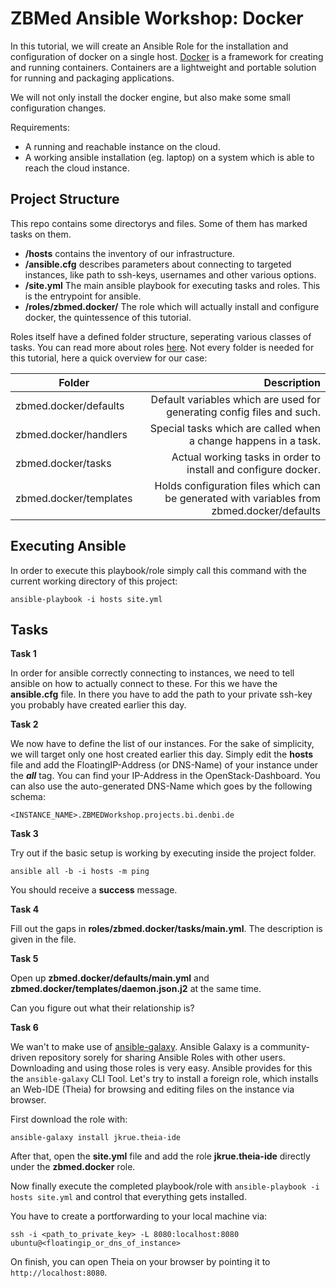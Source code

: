 # ZBMed Ansible Workshop: Docker

In this tutorial, we will create an Ansible Role for the installation and configuration of docker on a single host.
[Docker](https://docker.io) is a framework for creating and running containers. Containers are a lightweight and portable solution for running and packaging
applications.

We will not only install the docker engine, but also make some small configuration changes.

Requirements:
* A running and reachable instance on the cloud.
* A working ansible installation (eg. laptop) on a system which is able to reach the cloud instance.


## **Project Structure**

This repo contains some directorys and files. Some of them has marked tasks on them.

* **/hosts** contains the inventory of our infrastructure.
* **/ansible.cfg** describes parameters about connecting to targeted instances, like path to ssh-keys, usernames and other various options.
* **/site.yml** The main ansible playbook for executing tasks and roles. This is the entrypoint for ansible.
* **/roles/zbmed.docker/** The role which will actually install and configure docker, the quintessence of this tutorial.


Roles itself have a defined folder structure, seperating various classes of tasks. You can read more about roles [here](https://docs.ansible.com/ansible/latest/user_guide/playbooks_reuse_roles.html).
Not every folder is needed for this tutorial, here a quick overview for our case:

| Folder | Description |
| ------------- | -------------:|
| zbmed.docker/defaults | Default variables which are used for generating config files and such. | 
| zbmed.docker/handlers | Special tasks which are called when a change happens in a task. |
| zbmed.docker/tasks | Actual working tasks in order to install and configure docker. |
| zbmed.docker/templates | Holds configuration files which can be generated with variables from zbmed.docker/defaults |


## **Executing Ansible**

In order to execute this playbook/role simply call this command with the current working directory of this project:

`ansible-playbook -i hosts site.yml`


## **Tasks**



**Task 1**

In order for ansible correctly connecting to instances, we need to tell ansible on how to actually connect to these.
For this we have the **ansible.cfg** file. In there you have to add the path to your private ssh-key you probably have created earlier this day.


**Task 2**

We now have to define the list of our instances. For the sake of simplicity, we will target only one host created earlier this day.
Simply edit the **hosts** file and add the FloatingIP-Address (or DNS-Name) of your instance under the ***all*** tag.
You can find your IP-Address in the OpenStack-Dashboard. You can also use the auto-generated DNS-Name which goes by the following schema:

`<INSTANCE_NAME>.ZBMEDWorkshop.projects.bi.denbi.de`

**Task 3**

Try out if the basic setup is working by executing inside the project folder.

`ansible all -b -i hosts -m ping`

You should receive a **success** message.

**Task 4**

Fill out the gaps in **roles/zbmed.docker/tasks/main.yml**. The description is given in the file.

**Task 5**

Open up **zbmed.docker/defaults/main.yml** and **zbmed.docker/templates/daemon.json.j2** at the same time.

Can you figure out what their relationship is?

**Task 6**

We wan't to make use of [ansible-galaxy](galaxy.ansible.com). Ansible Galaxy is a community-driven repository sorely for sharing
Ansible Roles with other users. Downloading and using those roles is very easy. Ansible provides for this the `ansible-galaxy` CLI Tool.
Let's try to install a foreign role, which installs an Web-IDE (Theia) for browsing and editing files on the instance via browser.


First download the role with:

`ansible-galaxy install jkrue.theia-ide`

After that, open the **site.yml** file and add the role **jkrue.theia-ide** directly under the **zbmed.docker** role.

Now finally execute the completed playbook/role with `ansible-playbook -i hosts site.yml` and control that everything gets installed.

You have to create a portforwarding to your local machine via:

`ssh -i <path_to_private_key> -L 8080:localhost:8080 ubuntu@<floatingip_or_dns_of_instance>`

On finish, you can open Theia on your browser by pointing it to `http://localhost:8080`.

